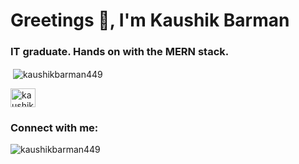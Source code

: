 <h1 align="left">Greetings 👋, I'm Kaushik Barman</h1>
<h3 align="left">IT graduate. Hands on with the MERN stack.</h3>

<p>&nbsp;<img align="center" src="https://github-readme-stats.vercel.app/api?username=kaushikbarman449&show_icons=true&locale=en" alt="kaushikbarman449" /></p>
<p align="left">
<a href="https://linkedin.com/in/kaushik-barman-3a884223b" target="blank"><img align="center" src="https://raw.githubusercontent.com/rahuldkjain/github-profile-readme-generator/master/src/images/icons/Social/linked-in-alt.svg" alt="kaushik-barman-3a884223b" height="30" width="40" /></a>
</p>

<h3 align="left">Connect with me:</h3>
<p><img align="left" src="https://github-readme-stats.vercel.app/api/top-langs?username=kaushikbarman449&show_icons=true&locale=en&layout=compact" alt="kaushikbarman449" /></p>
